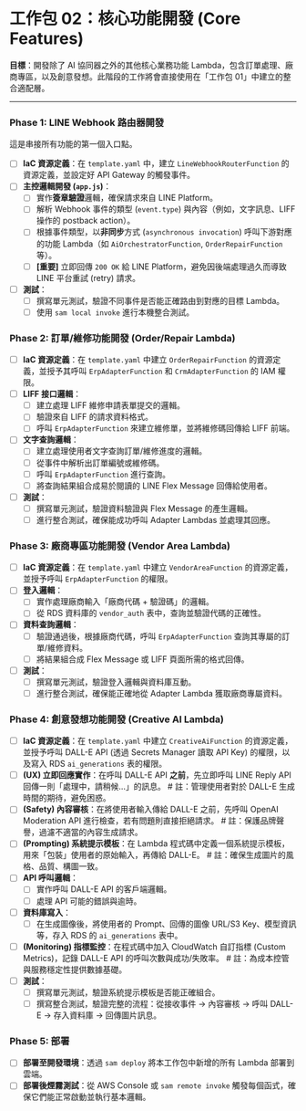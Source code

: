 # 工作包 02：核心功能開發 (Core Features)

**目標**：開發除了 AI 協同器之外的其他核心業務功能 Lambda，包含訂單處理、廠商專區，以及創意發想。此階段的工作將會直接使用在「工作包 01」中建立的整合適配層。

---

### Phase 1: LINE Webhook 路由器開發

這是串接所有功能的第一個入口點。

- [ ] **IaC 資源定義**：在 `template.yaml` 中，建立 `LineWebhookRouterFunction` 的資源定義，並設定好 API Gateway 的觸發事件。
- [ ] **主控邏輯開發 (`app.js`)**：
    - [ ] 實作**簽章驗證**邏輯，確保請求來自 LINE Platform。
    - [ ] 解析 Webhook 事件的類型 (`event.type`) 與內容（例如，文字訊息、LIFF 操作的 postback action）。
    - [ ] 根據事件類型，以**非同步**方式 (`asynchronous invocation`) 呼叫下游對應的功能 Lambda（如 `AiOrchestratorFunction`, `OrderRepairFunction` 等）。
    - [ ] **[重要]** 立即回傳 `200 OK` 給 LINE Platform，避免因後端處理過久而導致 LINE 平台重試 (retry) 請求。
- [ ] **測試**：
    - [ ] 撰寫單元測試，驗證不同事件是否能正確路由到對應的目標 Lambda。
    - [ ] 使用 `sam local invoke` 進行本機整合測試。

### Phase 2: 訂單/維修功能開發 (Order/Repair Lambda)

- [ ] **IaC 資源定義**：在 `template.yaml` 中建立 `OrderRepairFunction` 的資源定義，並授予其呼叫 `ErpAdapterFunction` 和 `CrmAdapterFunction` 的 IAM 權限。
- [ ] **LIFF 接口邏輯**：
    - [ ] 建立處理 LIFF 維修申請表單提交的邏輯。
    - [ ] 驗證來自 LIFF 的請求資料格式。
    - [ ] 呼叫 `ErpAdapterFunction` 來建立維修單，並將維修碼回傳給 LIFF 前端。
- [ ] **文字查詢邏輯**：
    - [ ] 建立處理使用者文字查詢訂單/維修進度的邏輯。
    - [ ] 從事件中解析出訂單編號或維修碼。
    - [ ] 呼叫 `ErpAdapterFunction` 進行查詢。
    - [ ] 將查詢結果組合成易於閱讀的 LINE Flex Message 回傳給使用者。
- [ ] **測試**：
    - [ ] 撰寫單元測試，驗證資料驗證與 Flex Message 的產生邏輯。
    - [ ] 進行整合測試，確保能成功呼叫 Adapter Lambdas 並處理其回應。

### Phase 3: 廠商專區功能開發 (Vendor Area Lambda)

- [ ] **IaC 資源定義**：在 `template.yaml` 中建立 `VendorAreaFunction` 的資源定義，並授予呼叫 `ErpAdapterFunction` 的權限。
- [ ] **登入邏輯**：
    - [ ] 實作處理廠商輸入「廠商代碼 + 驗證碼」的邏輯。
    - [ ] 從 RDS 資料庫的 `vendor_auth` 表中，查詢並驗證代碼的正確性。
- [ ] **資料查詢邏輯**：
    - [ ] 驗證通過後，根據廠商代碼，呼叫 `ErpAdapterFunction` 查詢其專屬的訂單/維修資料。
    - [ ] 將結果組合成 Flex Message 或 LIFF 頁面所需的格式回傳。
- [ ] **測試**：
    - [ ] 撰寫單元測試，驗證登入邏輯與資料庫互動。
    - [ ] 進行整合測試，確保能正確地從 Adapter Lambda 獲取廠商專屬資料。

### Phase 4: 創意發想功能開發 (Creative AI Lambda)

- [ ] **IaC 資源定義**：在 `template.yaml` 中建立 `CreativeAiFunction` 的資源定義，並授予呼叫 DALL-E API (透過 Secrets Manager 讀取 API Key) 的權限，以及寫入 RDS `ai_generations` 表的權限。
- [ ] **(UX) 立即回應實作**：在呼叫 DALL-E API **之前**，先立即呼叫 LINE Reply API 回傳一則「處理中，請稍候...」的訊息。 # 註：管理使用者對於 DALL-E 生成時間的期待，避免困惑。
- [ ] **(Safety) 內容審核**：在將使用者輸入傳給 DALL-E 之前，先呼叫 OpenAI Moderation API 進行檢查，若有問題則直接拒絕請求。 # 註：保護品牌聲譽，過濾不適當的內容生成請求。
- [ ] **(Prompting) 系統提示模板**：在 Lambda 程式碼中定義一個系統提示模板，用來「包裝」使用者的原始輸入，再傳給 DALL-E。 # 註：確保生成圖片的風格、品質、構圖一致。
- [ ] **API 呼叫邏輯**：
    - [ ] 實作呼叫 DALL-E API 的客戶端邏輯。
    - [ ] 處理 API 可能的錯誤與逾時。
- [ ] **資料庫寫入**：
    - [ ] 在生成圖像後，將使用者的 Prompt、回傳的圖像 URL/S3 Key、模型資訊等，存入 RDS 的 `ai_generations` 表中。
- [ ] **(Monitoring) 指標監控**：在程式碼中加入 CloudWatch 自訂指標 (Custom Metrics)，記錄 DALL-E API 的呼叫次數與成功/失敗率。 # 註：為成本控管與服務穩定性提供數據基礎。
- [ ] **測試**：
    - [ ] 撰寫單元測試，驗證系統提示模板是否能正確組合。
    - [ ] 撰寫整合測試，驗證完整的流程：從接收事件 -> 內容審核 -> 呼叫 DALL-E -> 存入資料庫 -> 回傳圖片訊息。

### Phase 5: 部署

- [ ] **部署至開發環境**：透過 `sam deploy` 將本工作包中新增的所有 Lambda 部署到雲端。
- [ ] **部署後煙霧測試**：從 AWS Console 或 `sam remote invoke` 觸發每個函式，確保它們能正常啟動並執行基本邏輯。
